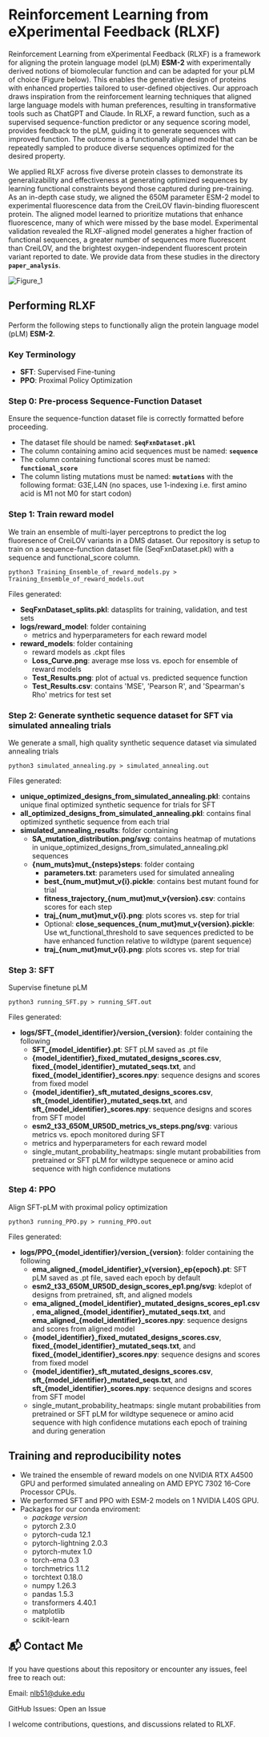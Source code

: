 # Reinforcement Learning from eXperimental Feedback (RLXF)  
Reinforcement Learning from eXperimental Feedback (RLXF) is a framework for aligning the protein language model (pLM) **ESM-2** with experimentally derived notions of biomolecular function and can be adapted for your pLM of choice (Figure below). This enables the generative design of proteins with enhanced properties tailored to user-defined objectives. Our approach draws inspiration from the reinforcement learning techniques that aligned large language models with human preferences, resulting in transformative tools such as ChatGPT and Claude. In RLXF, a reward function, such as a supervised sequence-function predictor or any sequence scoring model, provides feedback to the pLM, guiding it to generate sequences with improved function. The outcome is a functionally aligned model that can be repeatedly sampled to produce diverse sequences optimized for the desired property.

We applied RLXF across five diverse protein classes to demonstrate its generalizability and effectiveness at generating optimized sequences by learning functional constraints beyond those captured during pre-training. As an in-depth case study, we aligned the 650M parameter ESM-2 model to experimental fluorescence data from the CreiLOV flavin-binding fluorescent protein. The aligned model learned to prioritize mutations that enhance fluorescence, many of which were missed by the base model. Experimental validation revealed the RLXF-aligned model generates a higher fraction of functional sequences, a greater number of sequences more fluorescent than CreiLOV, and the brightest oxygen-independent fluorescent protein variant reported to date. We provide data from these studies in the directory **`paper_analysis`**.

![Figure_1](https://github.com/user-attachments/assets/ebb952ce-137d-4af5-96da-d360a0d85370)

## Performing RLXF
Perform the following steps to functionally align the protein language model (pLM) **ESM-2**.

### Key Terminology  
- **SFT**: Supervised Fine-tuning  
- **PPO**: Proximal Policy Optimization

### Step 0: Pre-process Sequence-Function Dataset  
Ensure the sequence-function dataset file is correctly formatted before proceeding.
- The dataset file should be named: **`SeqFxnDataset.pkl`**  
- The column containing amino acid sequences must be named: **`sequence`**  
- The column containing functional scores must be named: **`functional_score`**
- The column listing mutations must be named: **`mutations`** with the following format: G3E,L4N (no spaces, use 1-indexing i.e. first amino acid is M1 not M0 for start codon)

### Step 1: Train reward model
We train an ensemble of multi-layer perceptrons to predict the log fluoresence of CreiLOV variants in a DMS dataset. Our repository is setup to train on a sequence-function dataset file (SeqFxnDataset.pkl) with a sequence and functional_score column.

```python3 Training_Ensemble_of_reward_models.py > Training_Ensemble_of_reward_models.out```

Files generated:
- **SeqFxnDataset_splits.pkl**: datasplits for training, validation, and test sets
- **logs/reward_model**: folder containing
  - metrics and hyperparameters for each reward model
- **reward_models**: folder containing
  - reward models as .ckpt files
  - **Loss_Curve.png**: average mse loss vs. epoch for ensemble of reward models
  - **Test_Results.png**: plot of actual vs. predicted sequence function
  - **Test_Results.csv**: contains 'MSE', 'Pearson R', and 'Spearman's Rho' metrics for test set

### Step 2: Generate synthetic sequence dataset for SFT via simulated annealing trials
We generate a small, high quality synthetic sequence dataset via simulated annealing trials

```python3 simulated_annealing.py > simulated_annealing.out```

Files generated:
- **unique_optimized_designs_from_simulated_annealing.pkl**: contains unique final optimized synthetic sequence for trials for SFT
- **all_optimized_designs_from_simulated_annealing.pkl**: contains final optimized synthetic sequence from each trial
- **simulated_annealing_results**: folder containing
  - **SA_mutation_distribution.png/svg**: contains heatmap of mutations in unique_optimized_designs_from_simulated_annealing.pkl sequences
  - **{num_muts}mut_{nsteps}steps**: folder containg
    - **parameters.txt**: parameters used for simulated annealing
    - **best_{num_mut}mut_v{i}.pickle**: contains best mutant found for trial
    - **fitness_trajectory_{num_mut}mut_v{version}.csv**: contains scores for each step
    - **traj_{num_mut}mut_v{i}.png**: plots scores vs. step for trial
    - Optional: **close_sequences_{num_mut}mut_v{version}.pickle**: Use wt_functional_threshold to save sequences predicted to be have enhanced function relative to wildtype (parent sequence)
    - **traj_{num_mut}mut_v{i}.png**: plots scores vs. step for trial
  
### Step 3: SFT
Supervise finetune pLM

```python3 running_SFT.py > running_SFT.out```

Files generated:
- **logs/SFT_{model_identifier}/version_{version}**: folder containing the following
  - **SFT_{model_identifier}.pt**: SFT pLM saved as .pt file
  - **{model_identifier}_fixed_mutated_designs_scores.csv**, **fixed_{model_identifier}_mutated_seqs.txt**, and **fixed_{model_identifier}_scores.npy**: sequence designs and scores from fixed model
  - **{model_identifier}_sft_mutated_designs_scores.csv**, **sft_{model_identifier}_mutated_seqs.txt**, and **sft_{model_identifier}_scores.npy**: sequence designs and scores from SFT model
  - **esm2_t33_650M_UR50D_metrics_vs_steps.png/svg**: various metrics vs. epoch monitored during SFT
  - metrics and hyperparameters for each reward model
  - single_mutant_probability_heatmaps: single mutant probabilities from pretrained or SFT pLM for wildtype sequenece or amino acid sequence with high confidence mutations

### Step 4: PPO
Align SFT-pLM with proximal policy optimization

```python3 running_PPO.py > running_PPO.out```

Files generated:
- **logs/PPO_{model_identifier}/version_{version}**: folder containing the following
  - **ema_aligned_{model_identifier}_v{version}_ep{epoch}.pt**: SFT pLM saved as .pt file, saved each epoch by default
  - **esm2_t33_650M_UR50D_design_scores_ep1.png/svg**: kdeplot of designs from pretrained, sft, and aligned models
  - **ema_aligned_{model_identifier}_mutated_designs_scores_ep1.csv**, **ema_aligned_{model_identifier}_mutated_seqs.txt**, and **ema_aligned_{model_identifier}_scores.npy**: sequence designs and scores from aligned model
  - **{model_identifier}_fixed_mutated_designs_scores.csv**, **fixed_{model_identifier}_mutated_seqs.txt**, and **fixed_{model_identifier}_scores.npy**: sequence designs and scores from fixed model
  - **{model_identifier}_sft_mutated_designs_scores.csv**, **sft_{model_identifier}_mutated_seqs.txt**, and **sft_{model_identifier}_scores.npy**: sequence designs and scores from SFT model
  - single_mutant_probability_heatmaps: single mutant probabilities from pretrained or SFT pLM for wildtype sequenece or amino acid sequence with high confidence mutations each epoch of training and during generation

## Training and reproducibility notes
- We trained the ensemble of reward models on one NVIDIA RTX A4500 GPU and performed simulated annealing on AMD EPYC 7302 16-Core Processor CPUs.
- We performed SFT and PPO with ESM-2 models on 1 NVIDIA L40S GPU.
- Packages for our conda enviroment:
  - *package*                 *version*
  - pytorch                   2.3.0
  - pytorch-cuda              12.1
  - pytorch-lightning         2.0.3
  - pytorch-mutex             1.0
  - torch-ema                 0.3
  - torchmetrics              1.1.2
  - torchtext                 0.18.0
  - numpy                     1.26.3
  - pandas                    1.5.3
  - transformers              4.40.1
  - matplotlib
  - scikit-learn
 
## 📬 Contact Me
If you have questions about this repository or encounter any issues, feel free to reach out:

Email: nlb51@duke.edu

GitHub Issues: Open an Issue

I welcome contributions, questions, and discussions related to RLXF.
 

